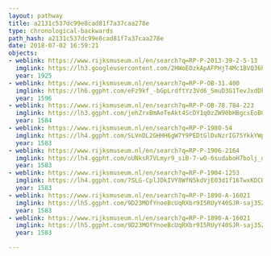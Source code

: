 ```yaml
---
layout: pathway
title: a2131c537dc99e8cad81f7a37caa278e
type: chronological-backwards
path_hash: a2131c537dc99e8cad81f7a37caa278e
date: 2018-07-02 16:59:21
objects:
- weblink: https://www.rijksmuseum.nl/en/search?q=RP-P-2013-39-2-5-13
  imglink: https://lh3.googleusercontent.com/2HWoEOzkApAFPHjT4Mc1BVQ36hrmhAPulqWsXEwa87Lcyccd51UMflOPMnt0Hzni3ehlnD3CnZWJnMJGmEQtqXdVBg=s200
  year: 1925
- weblink: https://www.rijksmuseum.nl/en/search?q=RP-P-OB-31.400
  imglink: https://lh6.ggpht.com/eFz9kf_-bGpLrdftYz3Vd6_SmuD3G1TevJxdDkaYvMkn-fK7HQoCOfJp5iHKthGs-dH6MW6uiKXY2No9s2Y-lNm0pQ=s200
  year: 1596
- weblink: https://www.rijksmuseum.nl/en/search?q=RP-P-OB-78.784-223
  imglink: https://lh3.ggpht.com/jehZrxBmAeTeAkt4ScDY1q0zZW90bHBgcsEoB0JPH84SW_oDVIkamEtoRH4ZVzKsG2jBXA1V-DSaLOmvDl2sty5c9DA=s200
  year: 1584
- weblink: https://www.rijksmuseum.nl/en/search?q=RP-P-1980-54
  imglink: https://lh4.ggpht.com/SLVnDL2GHHH6gW7Y9PEDtGlDvNzrIG75YkkYWpwWSsjjfhY7qV-zkoAGVu9FSPBDqninD8rcPzdOUy6_2apqghbV6Ts=s200
  year: 1583
- weblink: https://www.rijksmuseum.nl/en/search?q=RP-P-1906-2164
  imglink: https://lh4.ggpht.com/oUNksR7VLmyr9_siB-7-wO-6sudaboH7bolj_dqZWCqwTACn0tJpKDyE6-Mv1_ay6-tluE7eKdI1VfahxpDECsitLw=s200
  year: 1583
- weblink: https://www.rijksmuseum.nl/en/search?q=RP-P-1904-1253
  imglink: https://lh4.ggpht.com/7SLG-CplJDkIVY8WfN5kdVjE03d1f16TwxKDCBI-DRAF8QbiTtIdhvZgRUHLkfbB9hTK4tOgKT3P3oRbd91DzfsL0w=s200
  year: 1583
- weblink: https://www.rijksmuseum.nl/en/search?q=RP-P-1890-A-16021
  imglink: https://lh5.ggpht.com/9D23MOfYnoeBcUqRXbr9I5RUyY40SJR-saj35Za18cBnCw3AqJ6qwANtH5tTHqbN_Mn8qKrC_7xZ7_0FTKRhWCrFaQ=s200
  year: 1583
- weblink: https://www.rijksmuseum.nl/en/search?q=RP-P-1890-A-16021
  imglink: https://lh5.ggpht.com/9D23MOfYnoeBcUqRXbr9I5RUyY40SJR-saj35Za18cBnCw3AqJ6qwANtH5tTHqbN_Mn8qKrC_7xZ7_0FTKRhWCrFaQ=s200
  year: 1583

---
```

